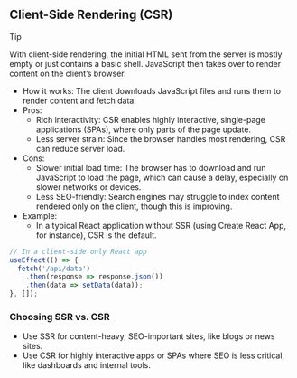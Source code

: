 ## Client-Side Rendering (CSR)

>[!TIP]
>With client-side rendering, the initial HTML sent from the server is mostly empty or just contains a basic shell. JavaScript then takes over to render content on the client’s browser.

- How it works: The client downloads JavaScript files and runs them to render content and fetch data.
- Pros:
  - Rich interactivity: CSR enables highly interactive, single-page applications (SPAs), where only parts of the page update.
  - Less server strain: Since the browser handles most rendering, CSR can reduce server load.
- Cons:
  - Slower initial load time: The browser has to download and run JavaScript to load the page, which can cause a delay, especially on slower networks or devices.
  - Less SEO-friendly: Search engines may struggle to index content rendered only on the client, though this is improving.
- Example:
  - In a typical React application without SSR (using Create React App, for instance), CSR is the default.
```javascript
// In a client-side only React app
useEffect(() => {
  fetch('/api/data')
    .then(response => response.json())
    .then(data => setData(data));
}, []);
```
### Choosing SSR vs. CSR
- Use SSR for content-heavy, SEO-important sites, like blogs or news sites.
- Use CSR for highly interactive apps or SPAs where SEO is less critical, like dashboards and internal tools.
